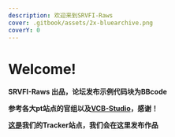 ```yaml
---
description: 欢迎来到SRVFI-Raws
cover: .gitbook/assets/2x-bluearchive.png
coverY: 0
---
```


# Welcome!

**SRVFI-Raws 出品，论坛发布示例代码块为BBcode**

**参考各大pt站点的官组以及**[**VCB-Studio**](https://vcb-s.com/)**，感谢！**

[**这是**](https://srvfi.top)**我们的Tracker站点，我们会在这里发布作品**
